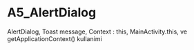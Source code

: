 # A5_AlertDialog
AlertDialog, Toast message, Context : this, MainActivity.this, ve getApplicationContext() kullanimi
